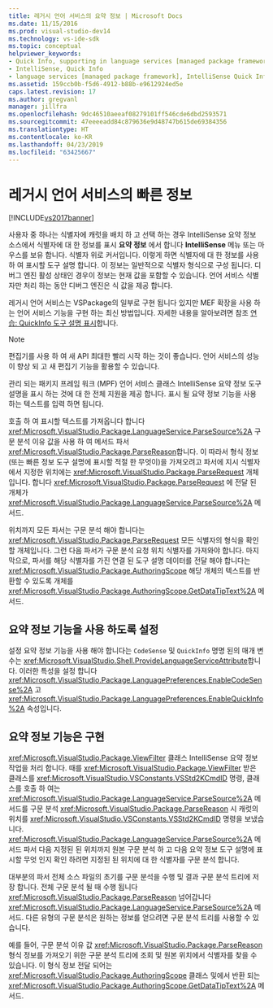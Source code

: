 ```yaml
---
title: 레거시 언어 서비스의 요약 정보 | Microsoft Docs
ms.date: 11/15/2016
ms.prod: visual-studio-dev14
ms.technology: vs-ide-sdk
ms.topic: conceptual
helpviewer_keywords:
- Quick Info, supporting in language services [managed package framework]
- IntelliSense, Quick Info
- language services [managed package framework], IntelliSense Quick Info
ms.assetid: 159ccb0b-f5d6-4912-b88b-e9612924ed5e
caps.latest.revision: 17
ms.author: gregvanl
manager: jillfra
ms.openlocfilehash: 9dc46510aeeaf08279101ff546cde6dbd2593571
ms.sourcegitcommit: 47eeeeadd84c879636e9d48747b615de69384356
ms.translationtype: HT
ms.contentlocale: ko-KR
ms.lasthandoff: 04/23/2019
ms.locfileid: "63425667"
---
```

# <a name="quick-info-in-a-legacy-language-service"></a>레거시 언어 서비스의 빠른 정보
[!INCLUDE[vs2017banner](../../includes/vs2017banner.md)]

사용자 중 하나는 식별자에 캐럿을 배치 하 고 선택 하는 경우 IntelliSense 요약 정보 소스에서 식별자에 대 한 정보를 표시 **요약 정보** 에서 합니다 **IntelliSense** 메뉴 또는 마우스를 보유 합니다. 식별자 위로 커서입니다. 이렇게 하면 식별자에 대 한 정보를 사용 하 여 표시할 도구 설명 합니다. 이 정보는 일반적으로 식별자 형식으로 구성 됩니다. 디버그 엔진 활성 상태인 경우이 정보는 현재 값을 포함할 수 있습니다. 언어 서비스 식별자만 처리 하는 동안 디버그 엔진은 식 값을 제공 합니다.  
  
 레거시 언어 서비스는 VSPackage의 일부로 구현 됩니다 있지만 MEF 확장을 사용 하는 언어 서비스 기능을 구현 하는 최신 방법입니다. 자세한 내용을 알아보려면 참조 [연습: QuickInfo 도구 설명 표시](../../extensibility/walkthrough-displaying-quickinfo-tooltips.md)합니다.  
  
> [!NOTE]
> 편집기를 사용 하 여 새 API 최대한 빨리 시작 하는 것이 좋습니다. 언어 서비스의 성능이 향상 되 고 새 편집기 기능을 활용할 수 있습니다.  
  
 관리 되는 패키지 프레임 워크 (MPF) 언어 서비스 클래스 IntelliSense 요약 정보 도구 설명을 표시 하는 것에 대 한 전체 지원을 제공 합니다. 표시 될 요약 정보 기능을 사용 하는 텍스트를 입력 하면 됩니다.  
  
 호출 하 여 표시할 텍스트를 가져옵니다 합니다 <xref:Microsoft.VisualStudio.Package.LanguageService.ParseSource%2A> 구문 분석 이유 값을 사용 하 여 메서드 파서 <xref:Microsoft.VisualStudio.Package.ParseReason>합니다. 이 따라서 형식 정보 (또는 빠른 정보 도구 설명에 표시할 적절 한 무엇이)을 가져오려고 파서에 지시 식별자에서 지정한 위치에는 <xref:Microsoft.VisualStudio.Package.ParseRequest> 개체입니다. 합니다 <xref:Microsoft.VisualStudio.Package.ParseRequest> 에 전달 된 개체가 <xref:Microsoft.VisualStudio.Package.LanguageService.ParseSource%2A> 메서드.  
  
 위치까지 모든 파서는 구문 분석 해야 합니다는 <xref:Microsoft.VisualStudio.Package.ParseRequest> 모든 식별자의 형식을 확인할 개체입니다. 그런 다음 파서가 구문 분석 요청 위치 식별자를 가져와야 합니다. 마지막으로, 파서를 해당 식별자를 가진 연결 된 도구 설명 데이터를 전달 해야 합니다는 <xref:Microsoft.VisualStudio.Package.AuthoringScope> 해당 개체의 텍스트를 반환할 수 있도록 개체를 <xref:Microsoft.VisualStudio.Package.AuthoringScope.GetDataTipText%2A> 메서드.  
  
## <a name="enabling-the-quick-info-feature"></a>요약 정보 기능을 사용 하도록 설정  
 설정 요약 정보 기능을 사용 해야 합니다는 `CodeSense` 및 `QuickInfo` 명명 된의 매개 변수는 <xref:Microsoft.VisualStudio.Shell.ProvideLanguageServiceAttribute>합니다. 이러한 특성을 설정 합니다 <xref:Microsoft.VisualStudio.Package.LanguagePreferences.EnableCodeSense%2A> 고 <xref:Microsoft.VisualStudio.Package.LanguagePreferences.EnableQuickInfo%2A> 속성입니다.  
  
## <a name="implementing-the-quick-info-feature"></a>요약 정보 기능은 구현  
 <xref:Microsoft.VisualStudio.Package.ViewFilter> 클래스 IntelliSense 요약 정보 작업을 처리 합니다. 때를 <xref:Microsoft.VisualStudio.Package.ViewFilter> 받은 클래스를 <xref:Microsoft.VisualStudio.VSConstants.VSStd2KCmdID> 명령, 클래스를 호출 하 여는 <xref:Microsoft.VisualStudio.Package.LanguageService.ParseSource%2A> 메서드를 구문 분석 <xref:Microsoft.VisualStudio.Package.ParseReason> 시 캐럿의 위치를 <xref:Microsoft.VisualStudio.VSConstants.VSStd2KCmdID> 명령을 보냈습니다. <xref:Microsoft.VisualStudio.Package.LanguageService.ParseSource%2A> 메서드 파서 다음 지정된 된 위치까지 원본 구문 분석 하 고 다음 요약 정보 도구 설명에 표시할 무엇 인지 확인 하려면 지정된 된 위치에 대 한 식별자를 구문 분석 합니다.  
  
 대부분의 파서 전체 소스 파일의 초기를 구문 분석을 수행 및 결과 구문 분석 트리에 저장 합니다. 전체 구문 분석 될 때 수행 됩니다 <xref:Microsoft.VisualStudio.Package.ParseReason> 넘어갑니다 <xref:Microsoft.VisualStudio.Package.LanguageService.ParseSource%2A> 메서드. 다른 유형의 구문 분석은 원하는 정보를 얻으려면 구문 분석 트리를 사용할 수 있습니다.  
  
 예를 들어, 구문 분석 이유 값 <xref:Microsoft.VisualStudio.Package.ParseReason> 형식 정보를 가져오기 위한 구문 분석 트리에 조회 및 원본 위치에서 식별자를 찾을 수 있습니다. 이 형식 정보 전달 되어는 <xref:Microsoft.VisualStudio.Package.AuthoringScope> 클래스 및에서 반환 되는 <xref:Microsoft.VisualStudio.Package.AuthoringScope.GetDataTipText%2A> 메서드.
